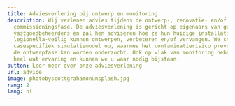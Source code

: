 ```yaml
---
title: Adviesverlening bij ontwerp en monitoring
description: Wij verlenen advies tijdens de ontwerp-, renovatie- en/of
  commissioningsfase. De adviesverlening is gericht op eigenaars van gebouwen en
  vastgoedbeheerders en zal hen adviseren hoe ze hun huidige installatie
  legionella-veilig kunnen ontwerpen, verbeteren en/of vervangen. We stellen een
  casespecifiek simulatiemodel op, waarmee het contaminatierisico preventief in
  de ontwerpfase kan worden onderzocht. Ook op vlak van monitoring hebben we
  heel wat ervaring en kunnen we u waar nodig bijstaan.
button: Leer meer over onze adviesverlening
url: advice
image: photobyscottgrahamonunsplash.jpg
rang: 2
lang: nl
---
```

